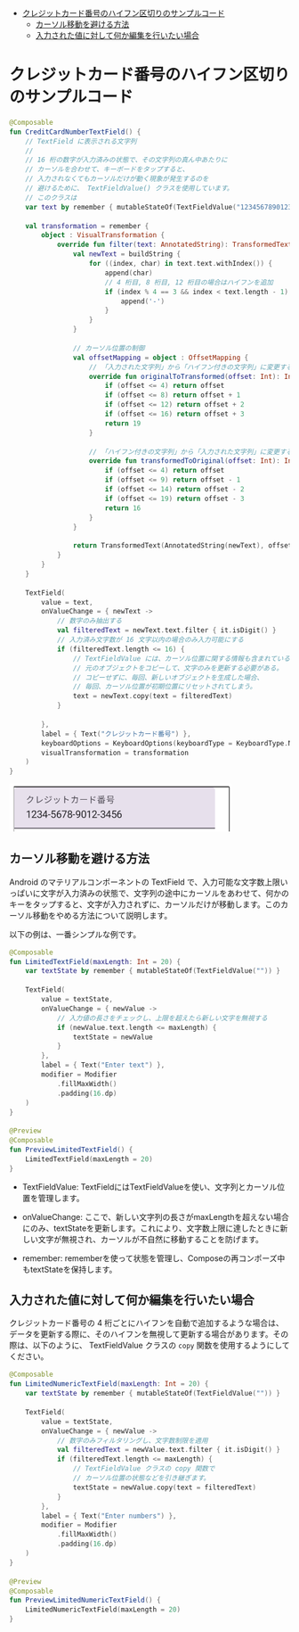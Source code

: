 - [クレジットカード番号のハイフン区切りのサンプルコード](#クレジットカード番号のハイフン区切りのサンプルコード)
  - [カーソル移動を避ける方法](#カーソル移動を避ける方法)
  - [入力された値に対して何か編集を行いたい場合](#入力された値に対して何か編集を行いたい場合)


# クレジットカード番号のハイフン区切りのサンプルコード

```kotlin
@Composable
fun CreditCardNumberTextField() {
    // TextField に表示される文字列
    // 
    // 16 桁の数字が入力済みの状態で、その文字列の真ん中あたりに
    // カーソルを合わせて、キーボードをタップすると、
    // 入力されなくてもカーソルだけが動く現象が発生するのを
    // 避けるために、 TextFieldValue() クラスを使用しています。
    // このクラスは
    var text by remember { mutableStateOf(TextFieldValue("1234567890123456")) }

    val transformation = remember {
        object : VisualTransformation {
            override fun filter(text: AnnotatedString): TransformedText {
                val newText = buildString {
                    for ((index, char) in text.text.withIndex()) {
                        append(char)
                        // 4 桁目, 8 桁目, 12 桁目の場合はハイフンを追加
                        if (index % 4 == 3 && index < text.length - 1) {
                            append('-')
                        }
                    }
                }

                // カーソル位置の制御
                val offsetMapping = object : OffsetMapping {
                    // 「入力された文字列」から「ハイフン付きの文字列」に変更する場合
                    override fun originalToTransformed(offset: Int): Int {
                        if (offset <= 4) return offset
                        if (offset <= 8) return offset + 1
                        if (offset <= 12) return offset + 2
                        if (offset <= 16) return offset + 3
                        return 19
                    }

                    // 「ハイフン付きの文字列」から「入力された文字列」に変更する場合
                    override fun transformedToOriginal(offset: Int): Int {
                        if (offset <= 4) return offset
                        if (offset <= 9) return offset - 1
                        if (offset <= 14) return offset - 2
                        if (offset <= 19) return offset - 3
                        return 16
                    }
                }

                return TransformedText(AnnotatedString(newText), offsetMapping)
            }
        }
    }

    TextField(
        value = text,
        onValueChange = { newText ->
            // 数字のみ抽出する
            val filteredText = newText.text.filter { it.isDigit() }
            // 入力済み文字数が 16 文字以内の場合のみ入力可能にする
            if (filteredText.length <= 16) {
                // TextFieldValue には、カーソル位置に関する情報も含まれているため、
                // 元のオブジェクトをコピーして、文字のみを更新する必要がある。
                // コピーせずに、毎回、新しいオブジェクトを生成した場合、
                // 毎回、カーソル位置が初期位置にリセットされてしまう。
                text = newText.copy(text = filteredText)
            }

        },
        label = { Text("クレジットカード番号") },
        keyboardOptions = KeyboardOptions(keyboardType = KeyboardType.Number),
        visualTransformation = transformation
    )
}
```

<img src="./画像/クレジットカード番号の4桁ごとにハイフンを挿入する実装の実行結果.png" width="400">


## カーソル移動を避ける方法

Android のマテリアルコンポーネントの TextField で、入力可能な文字数上限いっぱいに文字が入力済みの状態で、文字列の途中にカーソルをあわせて、何かのキーをタップすると、文字が入力されずに、カーソルだけが移動します。このカーソル移動をやめる方法について説明します。

以下の例は、一番シンプルな例です。

```kotlin
@Composable
fun LimitedTextField(maxLength: Int = 20) {
    var textState by remember { mutableStateOf(TextFieldValue("")) }

    TextField(
        value = textState,
        onValueChange = { newValue ->
            // 入力値の長さをチェックし、上限を超えたら新しい文字を無視する
            if (newValue.text.length <= maxLength) {
                textState = newValue
            }
        },
        label = { Text("Enter text") },
        modifier = Modifier
            .fillMaxWidth()
            .padding(16.dp)
    )
}

@Preview
@Composable
fun PreviewLimitedTextField() {
    LimitedTextField(maxLength = 20)
}
```

- TextFieldValue: TextFieldにはTextFieldValueを使い、文字列とカーソル位置を管理します。

- onValueChange: ここで、新しい文字列の長さがmaxLengthを超えない場合にのみ、textStateを更新します。これにより、文字数上限に達したときに新しい文字が無視され、カーソルが不自然に移動することを防げます。

- remember: rememberを使って状態を管理し、Composeの再コンポーズ中もtextStateを保持します。


## 入力された値に対して何か編集を行いたい場合

クレジットカード番号の 4 桁ごとにハイフンを自動で追加するような場合は、データを更新する際に、そのハイフンを無視して更新する場合があります。その際は、以下のように、 TextFieldValue クラスの `copy` 関数を使用するようにしてください。

```kotlin
@Composable
fun LimitedNumericTextField(maxLength: Int = 20) {
    var textState by remember { mutableStateOf(TextFieldValue("")) }

    TextField(
        value = textState,
        onValueChange = { newValue ->
            // 数字のみフィルタリングし、文字数制限を適用
            val filteredText = newValue.text.filter { it.isDigit() }
            if (filteredText.length <= maxLength) {
                // TextFieldValue クラスの copy 関数で
                // カーソル位置の状態などを引き継ぎます。
                textState = newValue.copy(text = filteredText)
            }
        },
        label = { Text("Enter numbers") },
        modifier = Modifier
            .fillMaxWidth()
            .padding(16.dp)
    )
}

@Preview
@Composable
fun PreviewLimitedNumericTextField() {
    LimitedNumericTextField(maxLength = 20)
}
```


